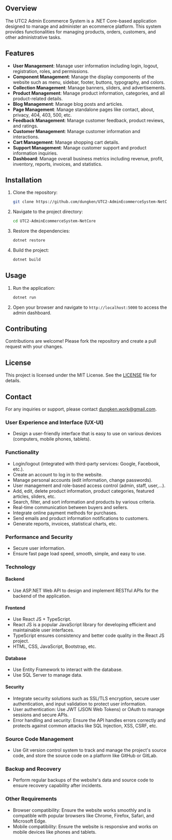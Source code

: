 ## Overview

The UTC2 Admin Ecommerce System is a .NET Core-based application designed to manage and administer an ecommerce platform. This system provides functionalities for managing products, orders, customers, and other administrative tasks.

## Features

- **User Management**: Manage user information including login, logout, registration, roles, and permissions.
- **Component Management**: Manage the display components of the website such as menu, sidebar, footer, buttons, typography, and colors.
- **Collection Management**: Manage banners, sliders, and advertisements.
- **Product Management**: Manage product information, categories, and all product-related details.
- **Blog Management**: Manage blog posts and articles.
- **Page Management**: Manage standalone pages like contact, about, privacy, 404, 403, 500, etc.
- **Feedback Management**: Manage customer feedback, product reviews, and ratings.
- **Customer Management**: Manage customer information and interactions.
- **Cart Management**: Manage shopping cart details.
- **Support Management**: Manage customer support and product information inquiries.
- **Dashboard**: Manage overall business metrics including revenue, profit, inventory, reports, invoices, and statistics.

## Installation

1. Clone the repository:
   ```bash
   git clone https://github.com/dungken/UTC2-AdminEcommerceSystem-NetCore.git
   ```
2. Navigate to the project directory:
   ```bash
   cd UTC2-AdminEcommerceSystem-NetCore
   ```
3. Restore the dependencies:
   ```bash
   dotnet restore
   ```
4. Build the project:
   ```bash
   dotnet build
   ```

## Usage

1. Run the application:
   ```bash
   dotnet run
   ```
2. Open your browser and navigate to `http://localhost:5000` to access the admin dashboard.

## Contributing

Contributions are welcome! Please fork the repository and create a pull request with your changes.

## License

This project is licensed under the MIT License. See the [LICENSE](LICENSE) file for details.

## Contact

For any inquiries or support, please contact [dungken.work@gmail.com](mailto:dungken.work@gmail.com).

### User Experience and Interface (UX-UI)

- Design a user-friendly interface that is easy to use on various devices (computers, mobile phones, tablets).

### Functionality

- Login/logout (integrated with third-party services: Google, Facebook, etc.).
- Create an account to log in to the website.
- Manage personal accounts (edit information, change passwords).
- User management and role-based access control (admin, staff, user,...).
- Add, edit, delete product information, product categories, featured articles, sliders, etc.
- Search, filter, and sort information and products by various criteria.
- Real-time communication between buyers and sellers.
- Integrate online payment methods for purchases.
- Send emails and product information notifications to customers.
- Generate reports, invoices, statistical charts, etc.

### Performance and Security

- Secure user information.
- Ensure fast page load speed, smooth, simple, and easy to use.

### Technology

#### Backend

- Use ASP.NET Web API to design and implement RESTful APIs for the backend of the application.

#### Frontend

- Use React JS + TypeScript.
- React JS is a popular JavaScript library for developing efficient and maintainable user interfaces.
- TypeScript ensures consistency and better code quality in the React JS project.
- HTML, CSS, JavaScript, Bootstrap, etc.

#### Database

- Use Entity Framework to interact with the database.
- Use SQL Server to manage data.

#### Security

- Integrate security solutions such as SSL/TLS encryption, secure user authentication, and input validation to protect user information.
- User authentication: Use JWT (JSON Web Tokens) or OAuth to manage sessions and secure APIs.
- Error handling and security: Ensure the API handles errors correctly and protects against common attacks like SQL Injection, XSS, CSRF, etc.

### Source Code Management

- Use Git version control system to track and manage the project's source code, and store the source code on a platform like GitHub or GitLab.

### Backup and Recovery

- Perform regular backups of the website's data and source code to ensure recovery capability after incidents.

### Other Requirements

- Browser compatibility: Ensure the website works smoothly and is compatible with popular browsers like Chrome, Firefox, Safari, and Microsoft Edge.
- Mobile compatibility: Ensure the website is responsive and works on mobile devices like phones and tablets.
